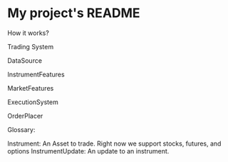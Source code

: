 # My project's README

How it works?

Trading System

DataSource

InstrumentFeatures

MarketFeatures

ExecutionSystem

OrderPlacer


Glossary:

Instrument: An Asset to trade. Right now we support stocks, futures, and options
InstrumentUpdate: An update to an instrument. 